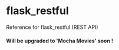 # flask_restful
Reference for flask_restful (REST API)

#### Will be upgraded to 'Mocha Movies' soon !
